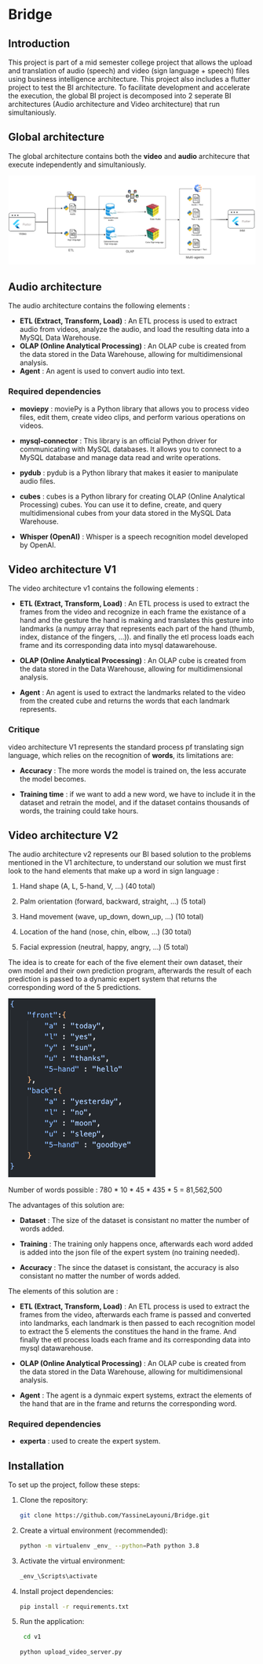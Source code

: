 # Bridge

## Introduction
This project is part of a mid semester college project that allows the upload and translation of audio (speech) and video (sign language + speech) files using business intelligence architecture.
This project also includes a flutter project to test the BI architecture.
To facilitate development and accelerate the execution, the global BI project is decomposed into 2 seperate BI architectures (Audio architecture and Video architecture) that run simultaniously.

## Global architecture
The global architecture contains both the **video** and **audio** architecure that execute independently and simultaniously.

![Image d'illustration](/img/architecture.png)


## Audio architecture
The audio architecture contains the following elements :
- **ETL (Extract, Transform, Load)** : An ETL process is used to extract audio from videos, analyze the audio, and load the resulting data into a MySQL Data Warehouse.
- **OLAP (Online Analytical Processing)** : An OLAP cube is created from the data stored in the Data Warehouse, allowing for multidimensional analysis.
- **Agent** : An agent is used to convert audio into text.


### Required dependencies
- **moviepy** : moviePy is a Python library that allows you to process video files, edit them, create video clips, and perform various operations on videos.

- **mysql-connector** : This library is an official Python driver for communicating with MySQL databases. It allows you to connect to a MySQL database and manage data read and write operations.

- **pydub** : pydub is a Python library that makes it easier to manipulate audio files.

- **cubes** : cubes is a Python library for creating OLAP (Online Analytical Processing) cubes. You can use it to define, create, and query multidimensional cubes from your data stored in the MySQL Data Warehouse.

- **Whisper (OpenAI)** : Whisper is a speech recognition model developed by OpenAI.


## Video architecture V1
The video architecture v1 contains the following elements :
- **ETL (Extract, Transform, Load)** : An ETL process is used to extract the frames from the video and recognize in each frame the existance of a hand and the gesture the hand is making and translates this gesture into landmarks (a numpy array that represents each part of the hand (thumb, index, distance of the fingers, ...)).
and finally the etl process loads each frame and its corresponding data into mysql datawarehouse.

- **OLAP (Online Analytical Processing)** : An OLAP cube is created from the data stored in the Data Warehouse, allowing for multidimensional analysis.

- **Agent** : An agent is used to extract the landmarks related to the video from the created cube and returns the words that each landmark represents.

### Critique
video architecture V1 represents the standard process pf translating sign language, which relies on the recognition of **words**, its limitations are:

- **Accuracy** : The more words the model is trained on, the less accurate the model becomes.

- **Training time** : if we want to add a new word, we have to include it in the dataset and retrain the model, and if the dataset contains thousands of words, the training could take hours.

## Video architecture V2
The audio architecture v2 represents our BI based solution to the problems mentioned in the V1 architecture, to understand our solution we must first look to the hand elements that make up a word in sign language :

1. Hand shape (A, L, 5-hand, V, ...) (40 total)

2. Palm orientation (forward, backward, straight, ...) (5 total)

3. Hand movement (wave, up_down, down_up, ...) (10 total)

4. Location of the hand (nose, chin, elbow, ...) (30 total)

5. Facial expression (neutral, happy, angry, ...) (5 total)

The idea is to create for each of the five element their own dataset, their own model and their own prediction program, afterwards the result of each prediction is passed to a dynamic expert system that returns the corresponding word of the 5 predictions.


<img src="./img/rules.png" alt="Rules" width="300"/>

Number of words possible : 
780 * 10 * 45 * 435 * 5 = 81,562,500

The advantages of this solution are: 

- **Dataset** : The size of the dataset is consistant no matter the number of words added.

- **Training** : The training only happens once, afterwards each word added is added into the json file of the expert system (no training needed).

- **Accuracy** : The since the dataset is consistant, the accuracy is also consistant no matter the number of words added.

The elements of this solution are :

- **ETL (Extract, Transform, Load)** : An ETL process is used to extract the frames from the video, afterwards each frame is passed and converted into landmarks, each landmark is then passed to each recognition model to extract the 5 elements the constitues the hand in the frame. And finally the etl process loads each frame and its corresponding data into mysql datawarehouse.

- **OLAP (Online Analytical Processing)** : An OLAP cube is created from the data stored in the Data Warehouse, allowing for multidimensional analysis.

- **Agent** : The agent is a dynmaic expert systems, extract the elements of the hand that are in the frame and returns the corresponding word.

### Required dependencies
- **experta** : used to create the expert system.

## Installation
To set up the project, follow these steps:

1. Clone the repository:
   ```bash
   git clone https://github.com/YassineLayouni/Bridge.git

2. Create a virtual environment (recommended):
   ```bash
   python -m virtualenv _env_ --python=Path python 3.8

3. Activate the virtual environment:
    ```bash
    _env_\Scripts\activate

4. Install project dependencies:
    ```bash
    pip install -r requirements.txt

5. Run the application:
   ```bash
    cd v1
    ````
    ```bash
    python upload_video_server.py
    ```
